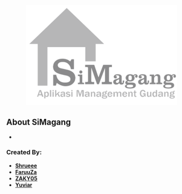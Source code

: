<p align="center"><a href="#"><img src="public/img/Brand-SiMagang.png" width="400"></a></p>


## About SiMagang

-


### Created By:

- **[Shrueee](https://github.com/Shrueee)**
- **[FaruuZa](https://github.com/FaruuZa)**
- **[ZAKY05](https://github.com/ZAKY05)**
- **[Yuviar](https://github.com/Yuviar)**
